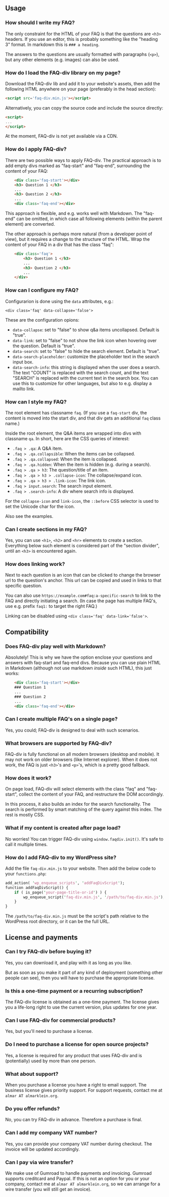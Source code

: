 
## Usage

### How should I write my FAQ?

The only constraint for the HTML of your FAQ is that the questions are `<h3>` headers.
If you use an editor, this is probably something like the "heading 3" format. In
markdown this is `### a heading`.

The answers to the questions are usually formatted with paragraphs
(`<p>`), but any other elements (e.g. images) can also be used.


### How do I load the FAQ-div library on my page?

Download the FAQ-div lib and add it to your website's assets, then add
the following HTML anywhere on your page (preferably in the head section):

```html
<script src='faq-div.min.js'></script>
```

Alternatively, you can copy the source code and include the source directly:

```html
<script>
...
</script>
```

At the moment, FAQ-div is not yet available via a CDN.


### How do I apply FAQ-div?

There are two possible ways to apply FAQ-div. The practical approach
is to add empty divs marked as "faq-start" and "faq-end", surrounding
the content of your FAQ:

```html
    <div class='faq-start'></div>
    <h3> Question 1 </h3>
    ...
    <h3> Question 2 </h3>
    ...
    <div class='faq-end'></div>
```

This approach is flexible, and e.g. works well with Markdown. The
"faq-end" can be omitted, in which case all following elements (within
the parent element) are converted.

The other approach is perhaps more natural (from a developer point of view),
but it requires a change to the structure of the HTML. Wrap the content
of your FAQ in a div that has the class "faq":

```html
    <div class='faq'>
        <h3> Question 1 </h3>
        ...
        <h3> Question 2 </h3>
        ...
    </div>
```


### How can I configure my FAQ?

Configurarion is done using the `data` attributes, e.g.:
```
<div class='faq' data-collapse='false'>
```

These are the configuration opions:

* `data-collapse`: set to "false" to show q&a items uncollapsed. Default is "true".
* `data-link`: set to "false" to not show the link icon when hovering over the question. Default is "true".
* `data-search`: set to "false" to hide the search element. Default is "true".
* `data-search-placeholder`: customize the placeholder text in the search input box.
* `data-search-info`: this string is displayed when the user does a search.
  The text "COUNT" is replaced with the search count, and the text "SEARCH" is replaced with
  the current text in the search box. You can use this to customize for other languages,
  but also to e.g. display a mailto link.


### How can I style my FAQ?

The root element has classname `faq`. (If you use a `faq-start` div, the content is moved into the start div, and that div gets an additional `faq` class name.)

Inside the root element, the Q&A items are wrapped into divs with classname `qa`.
In short, here are the CSS queries of interest:

* `.faq > .qa`: A Q&A item.
* `.faq > .qa.collapsible`: When the items can be collapsed.
* `.faq > .qa.collapsed`: When the item is collapsed.
* `.faq > .qa.hidden`: When the item is hidden (e.g. during a search).
* `.faq > .qa > h3`: The question/title of an item.
* `.faq > .qa > h3 > .collapse-icon`: The collapse/expand icon.
* `.faq > .qa > h3 > .link-icon`: The link icon.
* `.faq > input.search`: The search input element.
* `.faq > .search-info`: A div where search info is displayed.

For the `collapse-icon` and `link-icon`, the `::before` CSS selector is used
to set the Unicode char for the icon.

Also see the examples.


### Can I create sections in my FAQ?

Yes, you can use `<h1>`, `<h2>` and `<hr>` elements to create a section.
Everything below such element is considered part of the "section divider", until an `<h3>` is encountered again.


### How does linking work?

Next to each question is an icon that can be clicked to change the browser url to the question's anchor.
This url can be copied and used in links to that specific question.

You can also use `https://example.com#faq:a-specific-search` to link to the FAQ and directly initiating a search.
(In case the page has multiple FAQ's, use e.g. prefix `faq1:` to target the right FAQ.)

Linking can be disabled using `<div class='faq' data-link='false'>`.



## Compatibility


### Does FAQ-div play well with Markdown?

Absolutely! This is why we have the option enclose your questions and answers with faq-start and faq-end divs.
Because you can use plain HTML in Markdown (although not use markdown <i>inside</i> such HTML), this just works:

```html
    <div class='faq-start'></div>
    ### Question 1
    ...
    ### Question 2
    ...
    <div class='faq-end'></div>
```


### Can I create multiple FAQ's on a single page?

Yes, you could; FAQ-div is designed to deal with such scenarios.



### What browsers are supported by FAQ-div?

FAQ-div is fully functional on all modern browsers (desktop and mobile). It
may not work on older browsers (like Internet explorer). When it does not work,
the FAQ is just `<h3>`'s and `<p>`'s, which is a pretty good fallback.


### How does it work?

On page load, FAQ-div will select elements with the class "faq" and "faq-start",
collect the content of your FAQ, and restructure the DOM accordingly.

In this process, it also builds an index for the search functionality.
The search is performed by smart matching of the query against this
index. The rest is mostly CSS.


### What if my content is created after page load?

No worries! You can trigger FAQ-div using `window.faqdiv.init()`.
It's safe to call it multiple times.


### How do I add FAQ-div to my WordPress site?

Add the file `faq-div.min.js` to your website. Then add the below code
to your `functions.php`:

```perl
add_action( 'wp_enqueue_scripts', 'addFaqDivScript');
function addFaqDivScript() {
    if ( is_page('your-page-title-or-id') ) {
        wp_enqueue_script('faq-div.min.js', '/path/to/faq-div.min.js');
    }
}
```

The `/path/to/faq-div.min.js` must be the script's path relative to the
WordPress root directory, or it can be the full URL.


## License and payments

### Can I try FAQ-div before buying it?

Yes, you can download it, and play with it as long as you like.

But as soon as you make it part of any kind of deployment (something
other people can see), then you will have to purchase the appropriate
license.

### Is this a one-time payment or a recurring subscription?

The FAQ-div license is obtained as a one-time payment. The license gives you a
life-long right to use the current version, plus updates for one year.

### Can I use FAQ-div for commercial products?

Yes, but you'll need to purchase a license.

### Do I need to purchase a license for open source projects?

Yes, a license is required for any product that uses FAQ-div and is (potentially) used by more than one person.

### What about support?

When you purchase a license you have a right to email support. The business license gives priority support.
For support requests, contact me at `almar AT almarklein.org`.

### Do you offer refunds?

No, you can try FAQ-div in advance. Therefore a purchase is final.

### Can I add my company VAT number?

Yes, you can provide your company VAT number during checkout.
The invoice will be updated accordingly.


### Can I pay via wire transfer?

We make use of Gumroad to handle payments and invoicing. Gumroad supports
creditcard and Paypal.
If this is not an option for you or your company,
contact me at `almar AT almarklein.org`, so we can arrange for a wire transfer (you
will still get an invoice).
